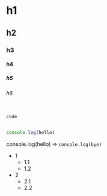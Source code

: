 # h1
## h2
### h3
#### h4
##### h5
###### h6

```

code

```

```js

console.log(hello)

```

console.log(hello) => `console.log(bye)`

- 1
    - 1.1
    - 1.2
- 2
    - 2.1
    - 2.2